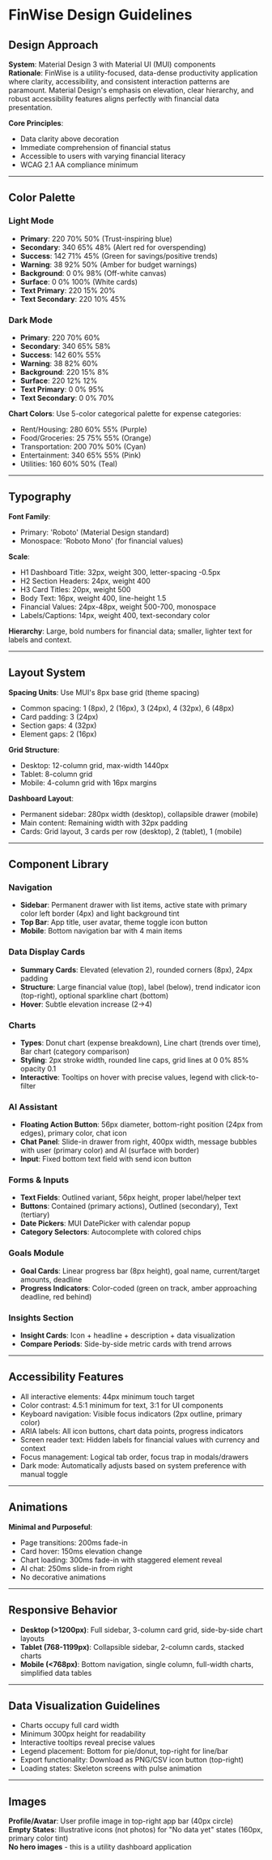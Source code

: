 # FinWise Design Guidelines

## Design Approach
**System**: Material Design 3 with Material UI (MUI) components  
**Rationale**: FinWise is a utility-focused, data-dense productivity application where clarity, accessibility, and consistent interaction patterns are paramount. Material Design's emphasis on elevation, clear hierarchy, and robust accessibility features aligns perfectly with financial data presentation.

**Core Principles**:
- Data clarity above decoration
- Immediate comprehension of financial status
- Accessible to users with varying financial literacy
- WCAG 2.1 AA compliance minimum

---

## Color Palette

### Light Mode
- **Primary**: 220 70% 50% (Trust-inspiring blue)
- **Secondary**: 340 65% 48% (Alert red for overspending)
- **Success**: 142 71% 45% (Green for savings/positive trends)
- **Warning**: 38 92% 50% (Amber for budget warnings)
- **Background**: 0 0% 98% (Off-white canvas)
- **Surface**: 0 0% 100% (White cards)
- **Text Primary**: 220 15% 20%
- **Text Secondary**: 220 10% 45%

### Dark Mode
- **Primary**: 220 70% 60%
- **Secondary**: 340 65% 58%
- **Success**: 142 60% 55%
- **Warning**: 38 82% 60%
- **Background**: 220 15% 8%
- **Surface**: 220 12% 12%
- **Text Primary**: 0 0% 95%
- **Text Secondary**: 0 0% 70%

**Chart Colors**: Use 5-color categorical palette for expense categories:
- Rent/Housing: 280 60% 55% (Purple)
- Food/Groceries: 25 75% 55% (Orange)
- Transportation: 200 70% 50% (Cyan)
- Entertainment: 340 65% 55% (Pink)
- Utilities: 160 60% 50% (Teal)

---

## Typography

**Font Family**: 
- Primary: 'Roboto' (Material Design standard)
- Monospace: 'Roboto Mono' (for financial values)

**Scale**:
- H1 Dashboard Title: 32px, weight 300, letter-spacing -0.5px
- H2 Section Headers: 24px, weight 400
- H3 Card Titles: 20px, weight 500
- Body Text: 16px, weight 400, line-height 1.5
- Financial Values: 24px-48px, weight 500-700, monospace
- Labels/Captions: 14px, weight 400, text-secondary color

**Hierarchy**: Large, bold numbers for financial data; smaller, lighter text for labels and context.

---

## Layout System

**Spacing Units**: Use MUI's 8px base grid (theme spacing)
- Common spacing: 1 (8px), 2 (16px), 3 (24px), 4 (32px), 6 (48px)
- Card padding: 3 (24px)
- Section gaps: 4 (32px)
- Element gaps: 2 (16px)

**Grid Structure**:
- Desktop: 12-column grid, max-width 1440px
- Tablet: 8-column grid
- Mobile: 4-column grid with 16px margins

**Dashboard Layout**:
- Permanent sidebar: 280px width (desktop), collapsible drawer (mobile)
- Main content: Remaining width with 32px padding
- Cards: Grid layout, 3 cards per row (desktop), 2 (tablet), 1 (mobile)

---

## Component Library

### Navigation
- **Sidebar**: Permanent drawer with list items, active state with primary color left border (4px) and light background tint
- **Top Bar**: App title, user avatar, theme toggle icon button
- **Mobile**: Bottom navigation bar with 4 main items

### Data Display Cards
- **Summary Cards**: Elevated (elevation 2), rounded corners (8px), 24px padding
- **Structure**: Large financial value (top), label (below), trend indicator icon (top-right), optional sparkline chart (bottom)
- **Hover**: Subtle elevation increase (2→4)

### Charts
- **Types**: Donut chart (expense breakdown), Line chart (trends over time), Bar chart (category comparison)
- **Styling**: 2px stroke width, rounded line caps, grid lines at 0 0% 85% opacity 0.1
- **Interactive**: Tooltips on hover with precise values, legend with click-to-filter

### AI Assistant
- **Floating Action Button**: 56px diameter, bottom-right position (24px from edges), primary color, chat icon
- **Chat Panel**: Slide-in drawer from right, 400px width, message bubbles with user (primary color) and AI (surface with border)
- **Input**: Fixed bottom text field with send icon button

### Forms & Inputs
- **Text Fields**: Outlined variant, 56px height, proper label/helper text
- **Buttons**: Contained (primary actions), Outlined (secondary), Text (tertiary)
- **Date Pickers**: MUI DatePicker with calendar popup
- **Category Selectors**: Autocomplete with colored chips

### Goals Module
- **Goal Cards**: Linear progress bar (8px height), goal name, current/target amounts, deadline
- **Progress Indicators**: Color-coded (green on track, amber approaching deadline, red behind)

### Insights Section
- **Insight Cards**: Icon + headline + description + data visualization
- **Compare Periods**: Side-by-side metric cards with trend arrows

---

## Accessibility Features

- All interactive elements: 44px minimum touch target
- Color contrast: 4.5:1 minimum for text, 3:1 for UI components
- Keyboard navigation: Visible focus indicators (2px outline, primary color)
- ARIA labels: All icon buttons, chart data points, progress indicators
- Screen reader text: Hidden labels for financial values with currency and context
- Focus management: Logical tab order, focus trap in modals/drawers
- Dark mode: Automatically adjusts based on system preference with manual toggle

---

## Animations

**Minimal and Purposeful**:
- Page transitions: 200ms fade-in
- Card hover: 150ms elevation change
- Chart loading: 300ms fade-in with staggered element reveal
- AI chat: 250ms slide-in from right
- No decorative animations

---

## Responsive Behavior

- **Desktop (>1200px)**: Full sidebar, 3-column card grid, side-by-side chart layouts
- **Tablet (768-1199px)**: Collapsible sidebar, 2-column cards, stacked charts
- **Mobile (<768px)**: Bottom navigation, single column, full-width charts, simplified data tables

---

## Data Visualization Guidelines

- Charts occupy full card width
- Minimum 300px height for readability
- Interactive tooltips reveal precise values
- Legend placement: Bottom for pie/donut, top-right for line/bar
- Export functionality: Download as PNG/CSV icon button (top-right)
- Loading states: Skeleton screens with pulse animation

---

## Images

**Profile/Avatar**: User profile image in top-right app bar (40px circle)  
**Empty States**: Illustrative icons (not photos) for "No data yet" states (160px, primary color tint)  
**No hero images** - this is a utility dashboard application